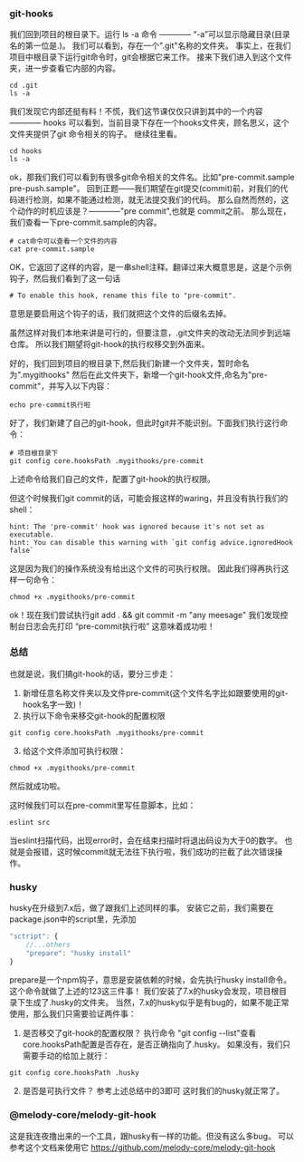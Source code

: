
### git-hooks
我们回到项目的根目录下。运行 ls -a 命令 ———— “-a”可以显示隐藏目录(目录名的第一位是.)。
我们可以看到，存在一个".git"名称的文件夹。
事实上，在我们项目中根目录下运行git命令时，git会根据它来工作。
接来下我们进入到这个文件夹，进一步查看它内部的内容。
```shell
cd .git
ls -a
```
我们发现它内部还挺有料！不慌，我们这节课仅仅只讲到其中的一个内容 ———— hooks
可以看到，当前目录下存在一个hooks文件夹，顾名思义，这个文件夹提供了git 命令相关的钩子。
继续往里看。
```shell
cd hooks
ls -a
```
ok，那我们我们可以看到有很多git命令相关的文件名。比如"pre-commit.sample pre-push.sample"。
回到正题——我们期望在git提交(commit)前，对我们的代码进行检测，如果不能通过检测，就无法提交我们的代码。
那么自然而然的，这个动作的时机应该是？————"pre commit",也就是 commit之前。
那么现在，我们查看一下pre-commit.sample的内容。
```shell
# cat命令可以查看一个文件的内容
cat pre-commit.sample
```
OK，它返回了这样的内容，是一串shell注释。翻译过来大概意思是，这是个示例钩子，然后我们看到了这一句话
```shell
# To enable this hook, rename this file to "pre-commit".
```
意思是要启用这个钩子的话，我们就把这个文件的后缀名去掉。

虽然这样对我们本地来讲是可行的，但要注意，.git文件夹的改动无法同步到远端仓库。
所以我们期望将git-hook的执行权移交到外面来。

好的，我们回到项目的根目录下,然后我们新建一个文件夹，暂时命名为".mygithooks"
然后在此文件夹下，新增一个git-hook文件,命名为"pre-commit"，并写入以下内容：
```shell
echo pre-commit执行啦
```
好了，我们新建了自己的git-hook，但此时git并不能识别。下面我们执行这行命令：
```shell
# 项目根目录下
git config core.hooksPath .mygithooks/pre-commit
```
上述命令给我们自己的文件，配置了git-hook的执行权限。

但这个时候我们git commit的话，可能会报这样的waring，并且没有执行我们的shell：
```shell
hint: The 'pre-commit' hook was ignored because it's not set as executable.
hint: You can disable this warning with `git config advice.ignoredHook false`
```
这是因为我们的操作系统没有给出这个文件的可执行权限。
因此我们得再执行这样一句命令：
```shell
chmod +x .mygithooks/pre-commit
```
ok！现在我们尝试执行git add .  && git commit -m "any meesage"
我们发现控制台日志会先打印 “pre-commit执行啦”
这意味着成功啦！

### 总结
也就是说，我们搞git-hook的话，要分三步走：
1. 新增任意名称文件夹以及文件pre-commit(这个文件名字比如跟要使用的git-hook名字一致)！
2. 执行以下命令来移交git-hook的配置权限
```shell
git config core.hooksPath .mygithooks/pre-commit  
```
3. 给这个文件添加可执行权限：
```shell
chmod +x .mygithooks/pre-commit
```
然后就成功啦。

这时候我们可以在pre-commit里写任意脚本，比如：
```shell
eslint src
```
当eslint扫描代码，出现error时，会在结束扫描时将退出码设为大于0的数字。
也就是会报错，这时候commit就无法往下执行啦，我们成功的拦截了此次错误操作。

### husky
husky在升级到7.x后，做了跟我们上述同样的事。
安装它之前，我们需要在package.json中的script里，先添加
```js
"sctript": {
    //...others
    "prepare": "husky install"
}
```
prepare是一个npm钩子，意思是安装依赖的时候，会先执行husky install命令。
这个命令就做了上述的123这三件事！
我们安装了7.x的husky会发现，项目根目录下生成了.husky的文件夹。
当然，7.x的husky似乎是有bug的，如果不能正常使用，那么我们只需要验证两件事：
1. 是否移交了git-hook的配置权限？
执行命令 "git config --list"查看core.hooksPath配置是否存在，是否正确指向了.husky。
如果没有，我们只需要手动的给加上就行：
```shell
git config core.hooksPath .husky
```
2. 是否是可执行文件？
参考上述总结中的3即可
这时我们的husky就正常了。

### @melody-core/melody-git-hook
这是我连夜撸出来的一个工具，跟husky有一样的功能。但没有这么多bug。
可以参考这个文档来使用它 
https://github.com/melody-core/melody-git-hook 



